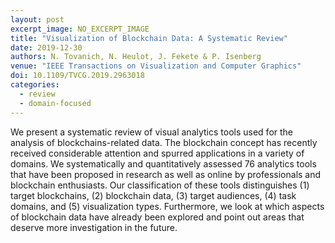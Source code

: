 ```yaml
---
layout: post
excerpt_image: NO_EXCERPT_IMAGE
title: "Visualization of Blockchain Data: A Systematic Review"
date: 2019-12-30
authors: N. Tovanich, N. Heulot, J. Fekete & P. Isenberg
venue: "IEEE Transactions on Visualization and Computer Graphics"
doi: 10.1109/TVCG.2019.2963018
categories:
  - review
  - domain-focused
---
```

We present a systematic review of visual analytics tools used for the analysis of blockchains-related data. The blockchain concept has recently received considerable attention and spurred applications in a variety of domains. We systematically and quantitatively assessed 76 analytics tools that have been proposed in research as well as online by professionals and blockchain enthusiasts. Our classification of these tools distinguishes (1) target blockchains, (2) blockchain data, (3) target audiences, (4) task domains, and (5) visualization types. Furthermore, we look at which aspects of blockchain data have already been explored and point out areas that deserve more investigation in the future.
